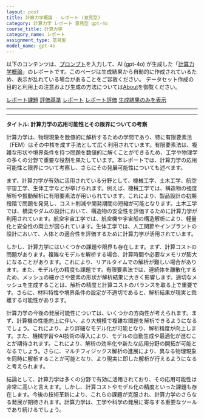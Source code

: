 ```yaml
---
layout: post
title: 計算力学概論 - レポート (意見型)
category: 計算力学 レポート 意見型 gpt-4o
course_title: 計算力学
category_name: レポート
assignment_type: 意見型
model_name: gpt-4o
---
```


以下のコンテンツは、[プロンプト](http://127.0.0.1:8000/generated/計算力学/gpt-4o/prompt_レポート-意見型.md)を入力して、AI (gpt-4o) が生成した「[計算力学概論](/contents/計算力学/)」のレポートです。このページは生成結果から自動的に作成されているため、表示が乱れている場合があることをご容赦ください。
データセット作成の目的と利用上の注意および生成の方法については[About](/About)を御覧ください。

[レポート課題](../レポート課題-意見型)
[評価基準](../評価基準-意見型)
[レポート](../レポート-意見型)
[レポート評価](../レポート評価-意見型)
[生成結果のみを表示](http://127.0.0.1:8000/generated/計算力学/gpt-4o/レポート-意見型.md)
  

***
***
  
**タイトル: 計算力学の応用可能性とその限界についての考察**

計算力学は、物理現象を数値的に解析するための学問であり、特に有限要素法（FEM）はその中核を成す手法として広く利用されています。有限要素法は、複雑な形状や境界条件を持つ問題を数値的に解くことができるため、工学や物理学の多くの分野で重要な役割を果たしています。本レポートでは、計算力学の応用可能性と限界について考察し、さらにその発展可能性についても述べます。

まず、計算力学が有効に活用されている分野として、機械工学、土木工学、航空宇宙工学、生体工学などが挙げられます。例えば、機械工学では、構造物の強度解析や振動解析に有限要素法が用いられています。これにより、製品設計の初期段階で問題を発見し、コスト削減や開発期間の短縮が可能となります。土木工学では、橋梁やダムの設計において、構造物の安全性を評価するために計算力学が利用されています。航空宇宙工学では、航空機や宇宙船の構造解析により、軽量化と安全性の両立が図られています。生体工学では、人工関節やインプラントの設計において、人体との適合性を評価するために計算力学が活用されています。

しかし、計算力学にはいくつかの課題や限界も存在します。まず、計算コストの問題があります。複雑なモデルを解析する場合、計算時間や必要なメモリが膨大になることがあります。これにより、リアルタイムでの解析が難しい場合があります。また、モデル化の精度も課題です。有限要素法では、連続体を離散化するため、メッシュの細かさや要素の形状が解析結果に大きく影響します。適切なメッシュを生成することは、解析の精度と計算コストのバランスを取る上で重要です。さらに、材料特性や境界条件の設定が不適切であると、解析結果が現実と乖離する可能性があります。

計算力学の今後の発展可能性については、いくつかの方向性が考えられます。まず、計算機の性能向上に伴い、より大規模で複雑な問題を解析できるようになるでしょう。これにより、より詳細なモデル化が可能となり、解析精度が向上します。また、機械学習やAI技術の導入により、モデルの自動生成や最適化が進むことが期待されます。これにより、解析の効率化や新たな応用分野の開拓が可能となるでしょう。さらに、マルチフィジックス解析の進展により、異なる物理現象を同時に解析することが可能となり、より現実に即した解析が行えるようになると考えられます。

結論として、計算力学は多くの分野で有効に活用されており、その応用可能性は非常に高いと言えます。しかし、計算コストやモデル化の精度といった課題も存在します。今後の技術革新により、これらの課題が克服され、計算力学のさらなる発展が期待されます。計算力学は、工学や科学の発展に寄与する重要なツールであり続けるでしょう。

